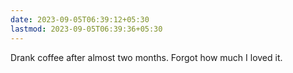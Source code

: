 ```yaml
---
date: 2023-09-05T06:39:12+05:30
lastmod: 2023-09-05T06:39:36+05:30
---
```


Drank coffee after almost two months. Forgot how much I loved it.
